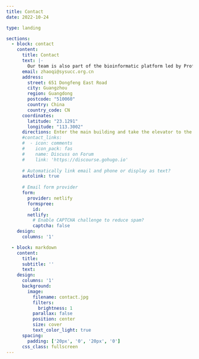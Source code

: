 ```yaml
---
title: Contact
date: 2022-10-24

type: landing

sections:
  - block: contact
    content:
      title: Contact
      text: |-
        Our team is also part of the bioinformatic platform led by Professor REN Jian, which you can learn more about at https://renlab.org/. We extend our warmest welcome to those who are interested in joining our research team! If you are passionate about our work and would like to explore potential opportunities for collaboration or membership, please feel free to reach out to us. To express your interest, kindly fill in your name, email address, and a brief message in the form below. We will get back to you as soon as possible to discuss further possibilities. We sincerely look forward to hearing from you and hope to establish a productive and inspiring cooperation.
      email: zhaoqi@sysucc.org.cn
      address:
        street: 651 Dongfeng East Road
        city: Guangzhou
        region: Guangdong
        postcode: "510060"
        country: China
        country_code: CN
      coordinates:
        latitude: "23.1291"
        longitude: "113.3002"
      directions: Enter the main building and take the elevator to the 20th floor.
      #contact_links:
      #  - icon: comments
      #    icon_pack: fas
      #    name: Discuss on Forum
      #    link: 'https://discourse.gohugo.io'
    
      # Automatically link email and phone or display as text?
      autolink: true
    
      # Email form provider
      form:
        provider: netlify
        formspree:
          id:
        netlify:
          # Enable CAPTCHA challenge to reduce spam?
          captcha: false
    design:
      columns: '1'

  - block: markdown
    content:
      title:
      subtitle: ''
      text:
    design:
      columns: '1'
      background:
        image: 
          filename: contact.jpg
          filters:
            brightness: 1
          parallax: false
          position: center
          size: cover
          text_color_light: true
      spacing:
        padding: ['20px', '0', '20px', '0']
      css_class: fullscreen
---
```


